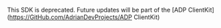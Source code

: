 This SDK is deprecated. Future updates will be part of the [ADP ClientKit](https://GitHub.com/AdrianDevProjects/ADP ClientKit)
